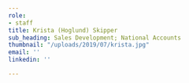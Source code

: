 ```yaml
---
role:
- staff
title: Krista (Hoglund) Skipper
sub_heading: Sales Development; National Accounts
thumbnail: "/uploads/2019/07/krista.jpg"
email: ''
linkedin: ''

---
```

